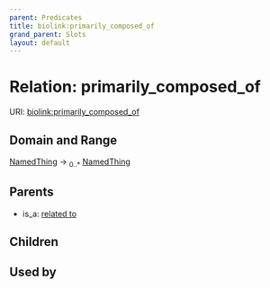 ```yaml
---
parent: Predicates
title: biolink:primarily_composed_of
grand_parent: Slots
layout: default
---
```


# Relation: primarily_composed_of




URI: [biolink:primarily_composed_of](https://w3id.org/biolink/primarily_composed_of)

## Domain and Range

[NamedThing](NamedThing.md) ->  <sub>0..\*</sub> [NamedThing](NamedThing.md)

## Parents

 *  is_a: [related to](related_to.md)

## Children


## Used by

